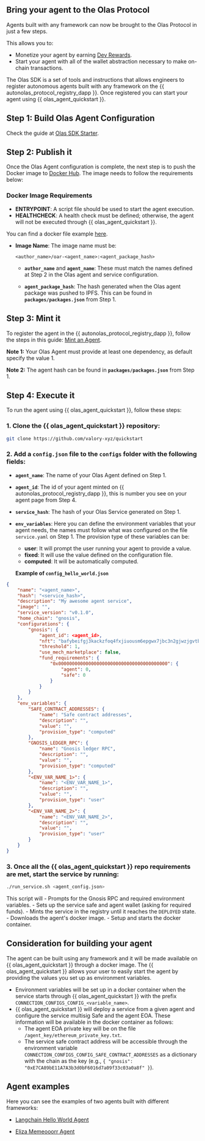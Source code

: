 ## Bring your agent to the Olas Protocol

Agents built with any framework can now be brought to the Olas Protocol in just a few steps.

This allows you to:

- Monetize your agent by earning [Dev Rewards](https://open-autonomy.docs.autonolas.tech/protocol/tokenomics/).
- Start your agent with all of the wallet abstraction necessary to make on-chain transactions.


The Olas SDK is a set of tools and instructions that allows engineers to register autonomous agents built with any framework on the {{ autonolas_protocol_registry_dapp }}. Once registered you can start your agent using {{ olas_agent_quickstart }}.

## Step 1: Build Olas Agent Configuration
Check the guide at [Olas SDK Starter](https://github.com/valory-xyz/olas-sdk-starter/blob/main/README.md).

## Step 2: Publish it
Once the Olas Agent configuration is complete, the next step is to push the Docker image to [Docker Hub](https://hub.docker.com/). The image needs to follow the requirements below:

### Docker Image Requirements

- **ENTRYPOINT**: A script file should be used to start the agent execution.
- **HEALTHCHECK**: A health check must be defined; otherwise, the agent will not be executed through {{ olas_agent_quickstart }}.

You can find a docker file example [here](https://github.com/valory-xyz/langchain_hello_world/blob/main/Dockerfile).

- **Image Name**: The image name must be:

    ```
    <author_name>/oar-<agent_name>:<agent_package_hash>
    ```
    - **`author_name`** and **`agent_name`**: These must match the names defined at Step 2 in the Olas agent and service configuration.
    
    - **`agent_package_hash`**: The hash generated when the Olas agent package was pushed to IPFS. This can be found in **`packages/packages.json`** from Step 1.

## Step 3: Mint it

To register the agent in the {{ autonolas_protocol_registry_dapp }}, follow the steps in this guide: [Mint an Agent](https://docs.autonolas.network/protocol/mint_packages_nfts/#mint-an-agent).

**Note 1:** Your Olas Agent must provide at least one dependency, as default specify the value 1. 

**Note 2:** The agent hash can be found in **`packages/packages.json`** from Step 1.

## Step 4: Execute it

To run the agent using {{ olas_agent_quickstart }}, follow these steps:

### 1. Clone the {{ olas_agent_quickstart }} repository:
   ```sh
   git clone https://github.com/valory-xyz/quickstart
   ```

### 2. Add a `config.json` file to the `configs` folder with the following fields:

- **`agent_name`**: The name of your Olas Agent defined on Step 1.
- **`agent_id`**: The id of your agent minted on {{ autonolas_protocol_registry_dapp }}, this is number you see on your agent page from Step 4.
- **`service_hash`**: The hash of your Olas Service generated on Step 1.
- **`env_variables`**: Here you can define the environment variables that your agent needs, the names must follow what was configured on the file `service.yaml` on Step 1. The provision type of these variables can be:
    - **user**: It will prompt the user running your agent to provide a value.
    - **fixed**: It will use the value defined on the configuration file.
    - **computed**: It will be automatically computed.


  **Example of `config_hello_world.json`**

```json
{
    "name": "<agent_name>",
    "hash": "<service_hash>",
    "description": "My awesome agent service",
    "image": "",
    "service_version": "v0.1.0",
    "home_chain": "gnosis",
    "configurations": {
        "gnosis": {
            "agent_id": <agent_id>,
            "nft": "bafybeifgj3kackzfoq4fxjiuousm6epgwx7jbc3n2gjwzjgvtbbz7fc3su",
            "threshold": 1,
            "use_mech_marketplace": false,
            "fund_requirements": {
                "0x0000000000000000000000000000000000000000": {
                    "agent": 0,
                    "safe": 0
                }
            }
        }
    },
    "env_variables": {
        "SAFE_CONTRACT_ADDRESSES": {
            "name": "Safe contract addresses",
            "description": "",
            "value": "",
            "provision_type": "computed"
        },
        "GNOSIS_LEDGER_RPC": {
            "name": "Gnosis ledger RPC",
            "description": "",
            "value": "",
            "provision_type": "computed"
        },
        "<ENV_VAR_NAME_1>": {
            "name": "<ENV_VAR_NAME_1>",
            "description": "",
            "value": "",
            "provision_type": "user"
        },
        "<ENV_VAR_NAME_2>": {
            "name": "<ENV_VAR_NAME_2>",
            "description": "",
            "value": "",
            "provision_type": "user"
        }
    }
}
```

### 3. Once all the {{ olas_agent_quickstart }} repo requirements are met, start the service by running:
```sh
./run_service.sh <agent_config.json>
```

This script will
    - Prompts for the Gnosis RPC and required environment variables.
    - Sets up the service safe and agent wallet (asking for required funds).
    - Mints the service in the registry until it reaches the `DEPLOYED` state.
    - Downloads the agent's docker image.
    - Setup and starts the docker container.

## Consideration for building your agent

The agent can be built using any framework and it will be made available on {{ olas_agent_quickstart }} through a docker image. The {{ olas_agent_quickstart }} allows your user to easily start the agent by providing the values you set up as environment variables.

- Environment variables will be set up in a docker container when the service starts through {{ olas_agent_quickstart }} with the prefix `CONNECTION_CONFIGS_CONFIG_<variable_name>`.
- {{ olas_agent_quickstart }} will deploy a service from a given agent and configure the service multisig Safe and the agent EOA. These information will be available in the docker container as follows:
    - The agent EOA private key will be on the file `/agent_key/ethereum_private_key.txt`.
    - The service safe contract address will be accessible through the environment variable `CONNECTION_CONFIGS_CONFIG_SAFE_CONTRACT_ADDRESSES` as a dictionary with the chain as the key (e.g., `{ "gnosis": "0xE7CA89bE11A7A3b3d0bF6016d7a09f33c03a0a8f" }`).

## Agent examples
Here you can see the examples of two agents built with different frameworks:

- [Langchain Hello World Agent](https://github.com/valory-xyz/langchain_hello_world)

- [Eliza Memeooorr Agent](https://github.com/valory-xyz/agents-fun-eliza)

